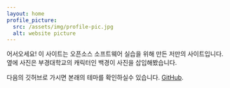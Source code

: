 ```yaml
---
layout: home
profile_picture:
  src: /assets/img/profile-pic.jpg
  alt: website picture
---
```


<p>
  어서오세요! 이 사이트는 오픈소스 소프트웨어 실습을 위해 만든 저만의 사이트입니다. 옆에 사진은 부경대학교의 캐릭터인 백경이 사진을 삽입해봤습니다.
</p>

<p>
  다음의 깃허브로 가시면 본래의 테마를 확인하실수 있습니다. <a href="https://github.com/eliottvincent/bay">GitHub</a>.
</p>


